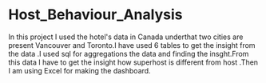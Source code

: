 # Host_Behaviour_Analysis
In this project I used the hotel's data in Canada  underthat two cities are present Vancouver and Toronto.I have used 6 tables to get the insight from the data .I used sql for aggregations the data and finding the insght.From this data I have to get the insight how superhost is different from host .Then I am using Excel for making the dashboard.
